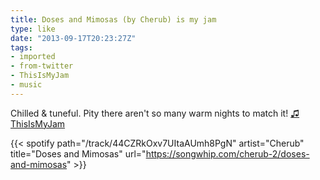 ```yaml
---
title: Doses and Mimosas (by Cherub) is my jam
type: like
date: "2013-09-17T20:23:27Z"
tags:
- imported
- from-twitter
- ThisIsMyJam
- music
---
```

Chilled & tuneful. Pity there aren't so many warm nights to match it! [♫](https://t.thisismyjam.com/jphastings/_6rgva69) [ThisIsMyJam](/tags/thisismyjam)

{{< spotify path="/track/44CZRkOxv7UItaAUmh8PgN" artist="Cherub" title="Doses and Mimosas" url="https://songwhip.com/cherub-2/doses-and-mimosas" >}}
